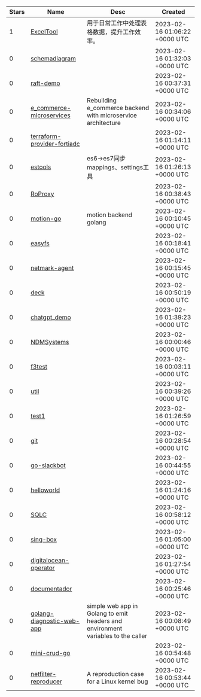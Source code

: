 | Stars | Name | Desc | Created | 
| ----- | ------- | ------------- | ------------- |
| 1 | [ExcelTool](https://github.com/huangpengju/ExcelTool) | 用于日常工作中处理表格数据，提升工作效率。 | 2023-02-16 01:06:22 +0000 UTC |
| 0 | [schemadiagram](https://github.com/linden/schemadiagram) |  | 2023-02-16 01:32:03 +0000 UTC |
| 0 | [raft-demo](https://github.com/galaxy-iot/raft-demo) |  | 2023-02-16 00:37:31 +0000 UTC |
| 0 | [e_commerce-microservices](https://github.com/nikhil0929/e_commerce-microservices) | Rebuilding e_commerce backend with microservice architecture | 2023-02-16 00:34:06 +0000 UTC |
| 0 | [terraform-provider-fortiadc](https://github.com/fortinetdev/terraform-provider-fortiadc) |  | 2023-02-16 01:14:11 +0000 UTC |
| 0 | [estools](https://github.com/GavinTan/estools) | es6->es7同步mappings、settings工具 | 2023-02-16 01:26:13 +0000 UTC |
| 0 | [RoProxy](https://github.com/CrazyCorrs/RoProxy) |  | 2023-02-16 00:38:43 +0000 UTC |
| 0 | [motion-go](https://github.com/ribeirosaimon/motion-go) | motion backend golang | 2023-02-16 00:10:45 +0000 UTC |
| 0 | [easyfs](https://github.com/gocoderpro/easyfs) |  | 2023-02-16 00:18:41 +0000 UTC |
| 0 | [netmark-agent](https://github.com/bengrewell/netmark-agent) |  | 2023-02-16 00:15:45 +0000 UTC |
| 0 | [deck](https://github.com/VladZheleznov/deck) |  | 2023-02-16 00:50:19 +0000 UTC |
| 0 | [chatgpt_demo](https://github.com/atopos31/chatgpt_demo) |  | 2023-02-16 01:39:23 +0000 UTC |
| 0 | [NDMSystems](https://github.com/LilitMilante/NDMSystems) |  | 2023-02-16 00:00:46 +0000 UTC |
| 0 | [f3test](https://github.com/underl0ck/f3test) |  | 2023-02-16 00:03:11 +0000 UTC |
| 0 | [util](https://github.com/lbwise/util) |  | 2023-02-16 00:39:26 +0000 UTC |
| 0 | [test1](https://github.com/Anthony-wj/test1) |  | 2023-02-16 01:26:59 +0000 UTC |
| 0 | [git](https://github.com/go-zoox/git) |  | 2023-02-16 00:28:54 +0000 UTC |
| 0 | [go-slackbot](https://github.com/Alex-Grimes/go-slackbot) |  | 2023-02-16 00:44:55 +0000 UTC |
| 0 | [helloworld](https://github.com/Anthony-wj/helloworld) |  | 2023-02-16 01:24:16 +0000 UTC |
| 0 | [SQLC](https://github.com/raul-franca/SQLC) |  | 2023-02-16 00:58:12 +0000 UTC |
| 0 | [sing-box](https://github.com/shahin718/sing-box) |  | 2023-02-16 01:05:00 +0000 UTC |
| 0 | [digitalocean-operator](https://github.com/pispico/digitalocean-operator) |  | 2023-02-16 01:27:54 +0000 UTC |
| 0 | [documentador](https://github.com/luuisavelino/documentador) |  | 2023-02-16 00:25:46 +0000 UTC |
| 0 | [golang-diagnostic-web-app](https://github.com/cicorias/golang-diagnostic-web-app) | simple web app in Golang to emit headers and environment variables to the caller | 2023-02-16 00:08:49 +0000 UTC |
| 0 | [mini-crud-go](https://github.com/CaioAugustoo/mini-crud-go) |  | 2023-02-16 00:54:48 +0000 UTC |
| 0 | [netfilter-reproducer](https://github.com/brycekahle/netfilter-reproducer) | A reproduction case for a Linux kernel bug | 2023-02-16 00:53:44 +0000 UTC |


